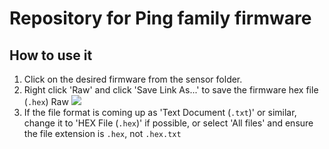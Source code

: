 # Repository for Ping family firmware

## How to use it
1. Click on the desired firmware from the sensor folder.
1. Right click 'Raw' and click 'Save Link As...' to save the firmware hex file (`.hex`) Raw
![](https://raw.githubusercontent.com/bluerobotics/ping-viewer/03f4035035c96e50bacd8d92e8d993e9f7a848ee/docs/images/firmware-update/download.png)
1. If the file format is coming up as 'Text Document (`.txt`)' or similar, change it to 'HEX File (`.hex`)' if possible, or select 'All files' and ensure the file extension is `.hex`, not `.hex.txt`